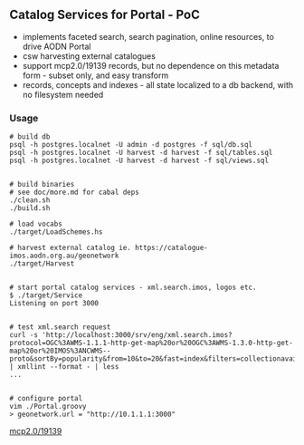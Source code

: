 
## Catalog Services for Portal - PoC

- implements faceted search, search pagination, online resources, to drive AODN Portal
- csw harvesting external catalogues
- support mcp2.0/19139 records, but no dependence on this metadata form - subset only, and easy transform
- records, concepts and indexes - all state localized to a db backend, with no filesystem needed


### Usage
```
# build db
psql -h postgres.localnet -U admin -d postgres -f sql/db.sql
psql -h postgres.localnet -U harvest -d harvest -f sql/tables.sql
psql -h postgres.localnet -U harvest -d harvest -f sql/views.sql


# build binaries
# see doc/more.md for cabal deps
./clean.sh
./build.sh

# load vocabs
./target/LoadSchemes.hs

# harvest external catalog ie. https://catalogue-imos.aodn.org.au/geonetwork
./target/Harvest


# start portal catalog services - xml.search.imos, logos etc.
$ ./target/Service
Listening on port 3000


# test xml.search request
curl -s 'http://localhost:3000/srv/eng/xml.search.imos?protocol=OGC%3AWMS-1.1.1-http-get-map%20or%20OGC%3AWMS-1.3.0-http-get-map%20or%20IMOS%3ANCWMS--proto&sortBy=popularity&from=10&to=20&fast=index&filters=collectionavailability' | xmllint --format - | less
...


# configure portal
vim ./Portal.groovy
> geonetwork.url = "http://10.1.1.1:3000"

```


[mcp2.0/19139](./src/ParseMCP20.hs) 

